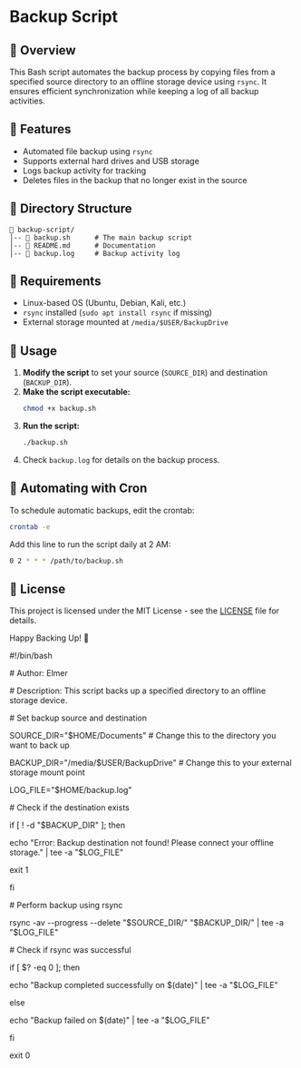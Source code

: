 # Backup Script

## 📌 Overview

This Bash script automates the backup process by copying files from a specified source directory to an offline storage device using `rsync`. It ensures efficient synchronization while keeping a log of all backup activities.

## 🚀 Features

- Automated file backup using `rsync`
- Supports external hard drives and USB storage
- Logs backup activity for tracking
- Deletes files in the backup that no longer exist in the source

## 📂 Directory Structure

```
📁 backup-script/
│-- 📜 backup.sh      # The main backup script
│-- 📜 README.md      # Documentation
│-- 📜 backup.log     # Backup activity log
```

## 🔧 Requirements

- Linux-based OS (Ubuntu, Debian, Kali, etc.)
- `rsync` installed (`sudo apt install rsync` if missing)
- External storage mounted at `/media/$USER/BackupDrive`

## 📌 Usage

1. **Modify the script** to set your source (`SOURCE_DIR`) and destination (`BACKUP_DIR`).
2. **Make the script executable:**
   ```bash
   chmod +x backup.sh
   ```
3. **Run the script:**
   ```bash
   ./backup.sh
   ```
4. Check `backup.log` for details on the backup process.

## 🔄 Automating with Cron

To schedule automatic backups, edit the crontab:

```bash
crontab -e
```

Add this line to run the script daily at 2 AM:

```bash
0 2 * * * /path/to/backup.sh
```

## 📜 License

This project is licensed under the MIT License - see the [LICENSE](LICENSE) file for details.

Happy Backing Up! 🚀

\#!/bin/bash



\# Author: Elmer

\# Description: This script backs up a specified directory to an offline storage device.



\# Set backup source and destination

SOURCE\_DIR="\$HOME/Documents"  # Change this to the directory you want to back up

BACKUP\_DIR="/media/\$USER/BackupDrive"  # Change this to your external storage mount point

LOG\_FILE="\$HOME/backup.log"



\# Check if the destination exists

if [ ! -d "\$BACKUP\_DIR" ]; then

&#x20;   echo "Error: Backup destination not found! Please connect your offline storage." | tee -a "\$LOG\_FILE"

&#x20;   exit 1

fi



\# Perform backup using rsync

rsync -av --progress --delete "\$SOURCE\_DIR/" "\$BACKUP\_DIR/" | tee -a "\$LOG\_FILE"



\# Check if rsync was successful

if [ \$? -eq 0 ]; then

&#x20;   echo "Backup completed successfully on \$(date)" | tee -a "\$LOG\_FILE"

else

&#x20;   echo "Backup failed on \$(date)" | tee -a "\$LOG\_FILE"

fi



exit 0
